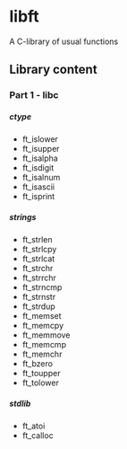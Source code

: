 # libft
A C-library of usual functions

## Library content

### Part 1 - libc

##### ctype

* ft_islower
* ft_isupper
* ft_isalpha
* ft_isdigit
* ft_isalnum
* ft_isascii
* ft_isprint

##### strings

* ft_strlen
* ft_strlcpy
* ft_strlcat
* ft_strchr
* ft_strrchr 
* ft_strncmp
* ft_strnstr
* ft_strdup
* ft_memset
* ft_memcpy
* ft_memmove
* ft_memcmp
* ft_memchr
* ft_bzero
* ft_toupper
* ft_tolower

##### stdlib

* ft_atoi
* ft_calloc
